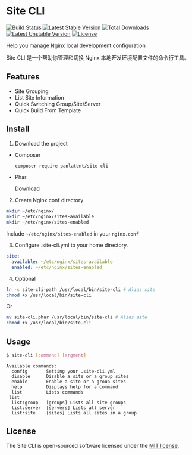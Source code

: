 Site CLI
========
[![Build Status](https://travis-ci.org/panlatent/site-cli.svg)](https://travis-ci.org/panlatent/site-cli)
[![Latest Stable Version](https://poser.pugx.org/panlatent/site-cli/v/stable.svg)](https://packagist.org/packages/panlatent/site-cli) 
[![Total Downloads](https://poser.pugx.org/panlatent/site-cli/downloads.svg)](https://packagist.org/packages/panlatent/site-cli) 
[![Latest Unstable Version](https://poser.pugx.org/panlatent/site-cli/v/unstable.svg)](https://packagist.org/packages/panlatent/site-cli) 
[![License](https://poser.pugx.org/panlatent/site-cli/license.svg)](https://packagist.org/packages/panlatent/site-cli)

Help you manage Nginx local development configuration

Site CLI 是一个帮助你管理和切换 Nginx 本地开发环境配置文件的命令行工具。

Features
--------

+ Site Grouping
+ List Site Information
+ Quick Switching Group/Site/Server
+ Quick Build From Template

Install
-------

1. Download the project

+ Composer
  ```bash
  composer require panlatent/site-cli
  ```
+ Phar
  
  [Download](https://github.com/panlatent/site-cli/releases)

2. Create Nginx conf directory

```bash
mkdir ~/etc/nginx/
mkdir ~/etc/nginx/sites-available
mkdir ~/etc/nginx/sites-enabled
```

Include `~/etc/nginx/sites-enabled` in your `nginx.conf`

3. Configure .site-cli.yml to your home directory.

```yaml
site:
  available: ~/etc/nginx/sites-available
  enabled: ~/etc/nginx/sites-enabled
```

4. Optional
```bash
ln -s site-cli-path /usr/local/bin/site-cli # Alias site
chmod +x /usr/local/bin/site-cli
```
Or
```bash
mv site-cli.phar /usr/local/bin/site-cli # Alias site
chmod +x /usr/local/bin/site-cli
```

Usage
-----

```bash
$ site-cli [command] [argment]
```

    Available commands:
      config       Setting your .site-cli.yml
      disable      Disable a site or a group sites
      enable       Enable a site or a group sites
      help         Displays help for a command
      list         Lists commands
     list
      list:group   [groups] Lists all site groups
      list:server  [servers] Lists all server
      list:site    [sites] Lists all sites in a group

License
-------

The Site CLI is open-sourced software licensed under the [MIT license](http://opensource.org/licenses/MIT).